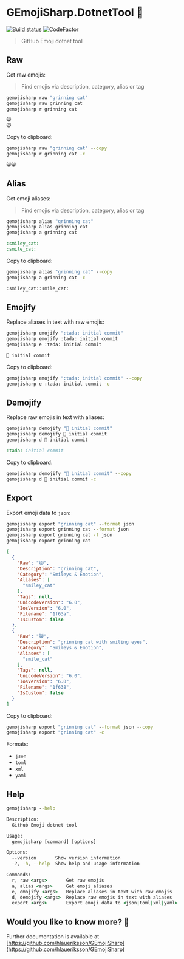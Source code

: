 # GEmojiSharp.DotnetTool 🧰

[![Build status](https://github.com/hlaueriksson/GEmojiSharp/workflows/build/badge.svg)](https://github.com/hlaueriksson/GEmojiSharp/actions?query=workflow%3Abuild) [![CodeFactor](https://www.codefactor.io/repository/github/hlaueriksson/gemojisharp/badge)](https://www.codefactor.io/repository/github/hlaueriksson/gemojisharp)

> GitHub Emoji dotnet tool

## Raw

Get raw emojis:

> Find emojis via description, category, alias or tag

```cmd
gemojisharp raw "grinning cat"
gemojisharp raw grinning cat
gemojisharp r grinning cat
```

```cmd
😺
😸
```

Copy to clipboard:

```cmd
gemojisharp raw "grinning cat" --copy
gemojisharp r grinning cat -c
```

```txt
😺😸
```

## Alias

Get emoji aliases:

> Find emojis via description, category, alias or tag

```cmd
gemojisharp alias "grinning cat"
gemojisharp alias grinning cat
gemojisharp a grinning cat
```

```cmd
:smiley_cat:
:smile_cat:
```

Copy to clipboard:

```cmd
gemojisharp alias "grinning cat" --copy
gemojisharp a grinning cat -c
```

```txt
:smiley_cat::smile_cat:
```

## Emojify

Replace aliases in text with raw emojis:

```cmd
gemojisharp emojify ":tada: initial commit"
gemojisharp emojify :tada: initial commit
gemojisharp e :tada: initial commit
```

```cmd
🎉 initial commit
```

Copy to clipboard:

```cmd
gemojisharp emojify ":tada: initial commit" --copy
gemojisharp e :tada: initial commit -c
```

## Demojify

Replace raw emojis in text with aliases:

```cmd
gemojisharp demojify "🎉 initial commit"
gemojisharp demojify 🎉 initial commit
gemojisharp d 🎉 initial commit
```

```cmd
:tada: initial commit
```

Copy to clipboard:

```cmd
gemojisharp demojify "🎉 initial commit" --copy
gemojisharp d 🎉 initial commit -c
```

## Export

Export emoji data to `json`:

```cmd
gemojisharp export "grinning cat" --format json
gemojisharp export grinning cat --format json
gemojisharp export grinning cat -f json
gemojisharp export grinning cat
```

```json 
[
  {
    "Raw": "😺",
    "Description": "grinning cat",
    "Category": "Smileys & Emotion",
    "Aliases": [
      "smiley_cat"
    ],
    "Tags": null,
    "UnicodeVersion": "6.0",
    "IosVersion": "6.0",
    "Filename": "1f63a",
    "IsCustom": false
  },
  {
    "Raw": "😸",
    "Description": "grinning cat with smiling eyes",
    "Category": "Smileys & Emotion",
    "Aliases": [
      "smile_cat"
    ],
    "Tags": null,
    "UnicodeVersion": "6.0",
    "IosVersion": "6.0",
    "Filename": "1f638",
    "IsCustom": false
  }
]
```

Copy to clipboard:

```cmd
gemojisharp export "grinning cat" --format json --copy
gemojisharp export "grinning cat" -c
```

Formats:

- `json`
- `toml`
- `xml`
- `yaml`

## Help

```cmd
gemojisharp --help
```

```cmd
Description:
  GitHub Emoji dotnet tool

Usage:
  gemojisharp [command] [options]

Options:
  --version       Show version information
  -?, -h, --help  Show help and usage information

Commands:
  r, raw <args>       Get raw emojis
  a, alias <args>     Get emoji aliases
  e, emojify <args>   Replace aliases in text with raw emojis
  d, demojify <args>  Replace raw emojis in text with aliases
  export <args>       Export emoji data to <json|toml|xml|yaml>
```

## Would you like to know more? 🤔

Further documentation is available at [https://github.com/hlaueriksson/GEmojiSharp](https://github.com/hlaueriksson/GEmojiSharp)
